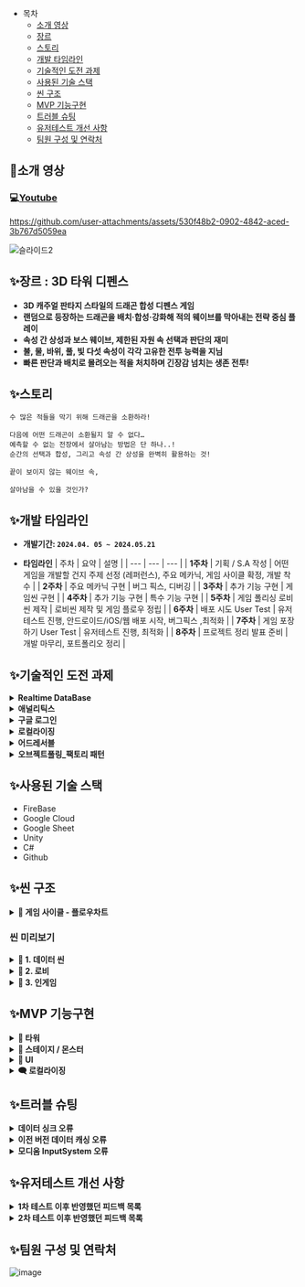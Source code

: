 - 목차
  - [소개 영상](#소개-영상)
  - [장르](#장르--3d-타워-디펜스)
  - [스토리](#스토리)
  - [개발 타임라인](#개발-타임라인)
  - [기술적인 도전 과제](#기술적인-도전-과제)
  - [사용된 기술 스택](#사용된-기술-스택)
  - [씬 구조](#씬-구조)
  - [MVP 기능구현](#mvp-기능구현)
  - [트러블 슈팅](#트러블-슈팅)
  - [유저테스트 개선 사항](#유저테스트-개선-사항)
  - [팀원 구성 및 연락처](#팀원-구성-및-연락처)

## 🎥소개 영상
### 💻[Youtube](https://www.youtube.com/watch?v=mMHKCJFJ4dA)
https://github.com/user-attachments/assets/530f48b2-0902-4842-aced-3b767d5059ea

![슬라이드2](https://github.com/user-attachments/assets/6b0f8a31-c8ec-4104-8a1c-0c608c92ab0a)

## ✨장르 : 3D 타워 디펜스

- **3D 캐주얼 판타지 스타일의 드래곤 합성 디펜스 게임**
- **랜덤으로 등장하는 드래곤을 배치·합성·강화해 적의 웨이브를 막아내는 전략 중심 플레이**
- **속성 간 상성과 보스 웨이브, 제한된 자원 속 선택과 판단의 재미**
- **불, 물, 바위, 풀, 빛 다섯 속성이 각각 고유한 전투 능력을 지님**
- **빠른 판단과 배치로 몰려오는 적을 처치하며 긴장감 넘치는 생존 전투!**

## ✨스토리
```
수 많은 적들을 막기 위해 드래곤을 소환하라!

다음에 어떤 드래곤이 소환될지 알 수 없다…
예측할 수 없는 전장에서 살아남는 방법은 단 하나..!
순간의 선택과 합성, 그리고 속성 간 상성을 완벽히 활용하는 것!

끝이 보이지 않는 웨이브 속,

살아남을 수 있을 것인가?
```

## ✨개발 타임라인

- **개발기간:  `2024.04. 05 ~ 2024.05.21`**

- **타임라인**
    | 주차 | 요약 | 설명 |
    | --- | --- | --- |
    | **1주차** | 기획 / S.A 작성 | 어떤 게임을 개발할 건지 주제 선정 (레퍼런스), 주요 메카닉, 게임 사이클 확정, 개발 착수 |
    | **2주차** | 주요 메카닉 구현 | 버그 픽스, 디버깅 |
    | **3주차** | 추가 기능 구현 | 게임씬 구현 |
    | **4주차** | 추가 기능 구현 | 특수 기능 구현 |
    | **5주차** | 게임 폴리싱 로비씬 제작 | 로비씬 제작 및 게임 플로우 정립 |
    | **6주차** | 배포 시도 User Test | 유저테스트 진행, 안드로이드/iOS/웹 배포 시작, 버그픽스 ,최적화 |
    | **7주차** | 게임 포장하기 User Test | 유저테스트 진행, 최적화 |
    | **8주차** | 프로젝트 정리 발표 준비 | 개발 마무리, 포트폴리오 정리 |

## ✨기술적인 도전 과제
<details>
  <summary><b>Realtime DataBase</b></summary>
    <ul>
    <li><strong>도입배경 :</strong>
      <ul>
        <li>원래 <strong>ScriptableObject</strong>를 통해 데이터 관리를 하고 있었으나, 기획자가 밸런싱 작업을 하기에는 부적합하다는 의견이 있어 데이터 테이블 연결을 고려하게 됨</li>
        <li><strong>확장성과 보안을 생각</strong>해 <code>파이어 베이스</code>를 메인으로 삼되, <strong>기획자와의 원활한 협업을 위해</strong> 데이터 테이블을 작성은 <code>구글 스프레드시트</code>를 이용하기로 결정</li>
      </ul>
    </li>
    <li><strong>개선사항 :</strong>
      <ul>
        <li>구글 스프레드 시트를 통해 데이터를 한 곳에서 관리할 수 있게 됨<br>→ 기획자와의 협업이 용이</li>
        <li>서버에서 게임 데이터를 받아오게 됨<br>→ 데이터 수정 / 버전 관리 용이<br>→ 빌드 이후에도 데이터 수정이 가능해짐</li>
      </ul>
    </li>
    <li><strong>이미지 :</strong></li>
      <img src="https://github.com/user-attachments/assets/253084b0-1e38-46ef-a783-ea6c04b36eab" alt="image">
  </ul>
</details>

<details>
  <summary><b>애널리틱스</b></summary>
  <ul>
    <li><strong>도입배경 :</strong>
      <ul>
        <li>따로 설문조사를 하지 않아도 유저가 어떤 상황에서 어떤 선택을 하는지 알 수 있다면 추후 개발할 때 도움이 될 것 같아 기능 추가를 결심</li>
      </ul>
    </li>
    <li><strong>개선사항 :</strong>
      <ul>
        <li>해당 기능을 통해 유저가 어떤 선택을 선호하고, 어떤 구간을 어려워 하는지 알 수 있게 됨 → 데이터 분석을 통해 유저가 선호할 수 있는 방향을 미리 알 수 있게 됨.</li>
      </ul>
    </li>
    <li><strong>이미지 :</strong></li>
      <img src="https://github.com/user-attachments/assets/57bfe642-997d-4880-bbf9-54953d0d81ab" alt="image">
  </ul>
</details>

<details>
  <summary><b>구글 로그인</b></summary>
  <ul>
    <li><strong>도입배경 :</strong>
      <ul>
        <li>BM 적용을 고려하려면 로그인 기능이 필요했음</li>
      </ul>
    </li>
    <li><strong>개선사항 :</strong>
      <ul>
        <li>유저 개개인의 데이터를 수집할 수 있게 됨</li>
        <li>별다른 회원가입 절차 없이 기존 구글 플레이 게임즈 계정을 통해 로그인 기능을 사용할 수 있게 됨</li>
        <li>추후 친구 찾기/추가 기능, 도전과제 기능을 추가하게 된다면 구글 플레이 게임즈를 이용해 구현할 수 있게 됨</li>
      </ul>
    </li>
    <li><strong>이미지 :</strong></li>
      <img src="https://github.com/user-attachments/assets/60335c94-d05d-40d9-aa38-b128f6ac6aca" alt="image">
  </ul>
</details>

<details>
  <summary><b>로컬라이징</b></summary>
  <ul>
    <li><strong>도입배경 :</strong>
      <ul>
        <li>글로벌 시장에 대비해 영어 서비스를 우선적으로 추가하였으며, 이를 통해 다국어 지원을 위한 기반을 마련.</li>
      </ul>
    </li>
    <li><strong>개선사항 :</strong>
      <ul>
        <li>테이블 중심의 설계를 통해 다국어 데이터 관리가 보다 체계화되었으며,
    향후 다른 언어를 추가하거나 수정할 때 유지보수가 편리해짐.</li>
      </ul>
    </li>
    <li><strong>이미지 :</strong></li>
      <img src="https://github.com/user-attachments/assets/73bbeb52-5b71-41c0-aa57-32fd1e9695e7" alt="image">
  </ul>
</details>

<details>
  <summary><b>어드레서블</b></summary>
  <ul>
    <li><strong>도입배경 :</strong>
      <ul>
        <li>프로젝트에 사용하는 리소스가 많아짐에 따라 앱 용량이 커졌고, 이로 인해 사용자가 다운로드 중 이탈하는 문제가 발생할 우려가 있었음.</li>
        <li>이를 방지하고자 앱에 리소스를 직접 포함하지 않고 서버에서 필요한 리소스를 받아오는 방식으로 전환하여 앱 용량을 주임</li>
      </ul>
    </li>
    <li><strong>개선사항 :</strong>
      <ul>
        <li>구글 플레이 스토어 내부 테스트 기준 앱 용량 `193 MB → 53.8MB` 로 약 `72%` 감소</li>
      </ul>
    </li>
    <li><strong>이미지 :</strong></li>
      <img src="https://github.com/user-attachments/assets/58c99b4c-54c1-4403-8053-76ac421c605b" alt="image">
  </ul>
</details>

<details>
  <summary><b>오브젝트풀링_팩토리 패턴</b></summary>
  <ul>
    <li><strong>도입배경 :</strong>
      <ul>
        <li>GC를 줄이기 위해서 풀링 시스템 도입</li>
        <li>풀링 도입 시 다양한 오브젝트 생성 시 각기 다른 컴포넌트 초기화 문제 발생 / 풀링 로직을 최소화 필요</li>
      </ul>
    </li>
    <li><strong>개선사항 :</strong>
      <ul>
        <li>풀링은 인터페이스 타입만 가지고있고, 생성은 펙토리를 통해 진행함</li>
        <li>생성과 초기화는 펙토리에서 진행하기 때문에 오브젝트 별 고유한 데이터 초기화 문제를 해결 가능</li>
        <li>풀링과 오브젝트 생성/초기화 로직을 분리 가능</li>
      </ul>
    </li>
    <li><strong>이미지 :</strong></li>
      <img src="https://github.com/user-attachments/assets/3458f9de-9edd-4dcd-9cbe-575cc07466aa" alt="image">
  </ul>
</details>

## ✨사용된 기술 스택

- FireBase
- Google Cloud
- Google Sheet
- Unity
- C#
- Github

## ✨씬 구조
<details>
  <summary><b>🔆 게임 사이클 - 플로우차트</b></summary>
  <img src="https://github.com/user-attachments/assets/b94ca53e-de1a-45de-96a0-ce84bfc3d780" alt="image">
</details>

### 씬 미리보기
<details>
  <summary><b>🔆 1. 데이터 씬</b></summary>
  <img src="https://github.com/user-attachments/assets/9024f558-3d7b-4bf4-a616-3d76e5d679b3" alt="image">
  <p>데이터 불러오기 완료 후 화면 터치를 통해 게임에 입장할 수 있습니다.</p>
</details>
<details>
  <summary><b>🔆 2. 로비</b></summary>
  <p>로비에는 가이드 , 플레이, 설정 버튼이 있습니다</p>
  <img src="https://github.com/user-attachments/assets/74e0470d-16f4-401d-88fa-9428e6c41ff1" alt="image">

  <ul>
    <li>모드 선택
      <ul>
        <li>플레이 버튼을 누르면 모드를 선택할 수 있습니다</li>
        <li>현재 플레이 가능한 모드는 싱글 플레이 - 쉬움과 어려움 난이도 입니다.</li>
      </ul>
    </li>
  </ul>
  <img src="https://github.com/user-attachments/assets/e3dd9dbb-87f1-4a9e-83b5-50329c07761b" alt="image">

  <ul>
  <li>가이드
    <ul>
      <li>가이드 버튼을 누르면 게임에 관련한 전반적인 설명을 볼 수 있습니다. </li>
    </ul>
  </li>
</ul>
  <img src="https://github.com/user-attachments/assets/2c152367-1a5e-40c6-8789-47fb59d3d8f3" alt="image">
</details>
<details>
  <summary><b>🔆 3. 인게임</b></summary>
  <p>게임은 총 40라운드로 진행됩니다.</p>
  <p>10라운드마다 보스가 등장합니다</p>
  <img src="https://github.com/user-attachments/assets/9df1ec4e-7fa9-4dcb-b08f-1f214a5aee8c" alt="image">

  <p>드래곤을 설치하고 합성하고 강화하여 몬스터를 물리치세요!</p>
  <p>게임이 끝나거나 우측 상단의 버튼을 통해 다시 로비로 돌아갈 수 있습니다.</p>
  <img src="https://github.com/user-attachments/assets/f274c27e-acb2-4078-b8c2-89f9c868ce9d" alt="image">
</details>

## ✨MVP 기능구현
<details>
  <summary><b>🐲 타워</b></summary>
  <h3><b>⭐ 재미요소</b></h3>
  <ul>
    <li>타워 랜덤생성</li>
    <img src="https://github.com/user-attachments/assets/d548abb0-4871-4947-b626-1904fb0db384" alt="image">
  </ul>
  <ul>
    <li>타워 합성</li>
    <img src="https://github.com/user-attachments/assets/7d42b668-3720-408d-b8a2-19de7e60c7ac" alt="image">
  </ul>
  <ul>
    <li>상성</li>
    <img src="https://github.com/user-attachments/assets/4e7bf342-6b9f-4a57-94d0-23c452d3a8ad" alt="image">
  </ul>
  <h3><b>🔔 기능</b></h3>
  <ul>
    <li><b>타일 클릭 시 사거리 & 정보 표시</b></li>
    <li>타일 클릭 시 상태에 따라 타워 생성 UI 또는 타워의 정보 시각화 기능 실행</li>
    <li>IPointerClickHandler 인터페이스를 통해 타일 클릭 이벤트 감지</li>
    <img src="https://github.com/user-attachments/assets/973613f7-fc58-4c8b-84f1-05af6a794f76" alt="image">
    <img src="https://github.com/user-attachments/assets/4d5d7467-baa3-494b-a1ef-d5b84562ef95" alt="image">
  </ul>
  <ul>
    <li><b>Drag & Drop , 타워 합성 & 판매</b></li>
    <li>마우스 위치에 따라 타워가 이동하도록 구현</li>
    <img src="https://github.com/user-attachments/assets/1c055067-79d7-4634-8af8-cf162da85cd6" alt="image">
    <img src="https://github.com/user-attachments/assets/d348a680-beea-4122-8c2d-36f896e1341f" alt="image">
  </ul>
  <ul>
    <li><b>티어에 따른 외형 / 이펙트 차이 </b></li>
    <img src="https://github.com/user-attachments/assets/f845fdd9-7a18-4205-a8aa-f1e8eca4a257" alt="image">
  </ul>
</details>

<details>
  <summary><b>👾 스테이지 / 몬스터</b></summary>
  <h3><b>⭐ 재미요소</b></h3>
  <ul>
    <li>
      몬스터 난이도
      <p> 1라운드 </p>
      <img src="https://github.com/user-attachments/assets/ece47b6d-2ef7-47c4-b6d0-41ae54c55e81" alt="image">
      <p> 40라운드 </p>
      <img src="https://github.com/user-attachments/assets/c79c926c-594e-472d-a0e3-4bfcea94a6ac" alt="image">
    </li>
    <li>
      <p>미션 몬스터</p>
      <img src="https://github.com/user-attachments/assets/b4881fa2-bc6e-40cf-b790-b7143eac74d0" alt="image">
    </li>
  </ul>
  <h3><b>🔔 기능</b></h3>
  <ul>
    <li>
      스테이지 플로우
      <p>게임의 전반적인 흐름을 관리</p>
      <img src="https://github.com/user-attachments/assets/12dbdbb9-3431-451d-8347-c0a67a9a97ba" alt="image">
    </li>
    <li>
      몬스터 이동
      <p>웨이 포인트 따라 이동</p>
      <p>HP 바 회전</p>
      <img src="https://github.com/user-attachments/assets/793d37b2-9f80-4dab-9e27-12646cb29ce5" alt="image">
    </li>
  </ul>
</details>

<details>
  <summary><b>📱 UI</b></summary>
  <h3><b>🔔 기능</b></h3>
  <ul>
    <li>항상 화면에 표시되는 UI / 특정 상황에서만 표시되는 팝업 UI 분리</li>
    <img src="https://github.com/user-attachments/assets/87fd42f8-3105-4bc3-85db-fd24f0227289" alt="image">
    <li>OnShow()와 OnHide() 메서드를 통해 popup 수행</li>
    <img src="https://github.com/user-attachments/assets/335b5e25-8d6f-4f5f-a5bd-0ea17d3ad069" alt="image">
    <li>이미지</li>
    <img src="https://github.com/user-attachments/assets/e7acf9cb-a6d9-4568-ab46-343c605e8851" alt="image">
  </ul>
</details>

<details>
  <summary><b>🗨️ 로컬라이징</b></summary>
  <h3><b>🔔 기능</b></h3>
  <ul>
    <li>로컬라이제이션 테이블에서 key를 기반으로 다국어 문자열을 비동기로 불러옴</li>
    <li>SetLocalizedResult("원하는 키")만 호출</li>
    <img src="https://github.com/user-attachments/assets/f6a863b6-3731-4b7e-a626-eb4f00af87bc" alt="image">
    <li>이미지</li>
    <img src="https://github.com/user-attachments/assets/e6d4a646-c544-4f52-a2b6-c1a9e0a74c47" alt="image">
  </ul>

</details>

## ✨트러블 슈팅
<details>
  <summary><b>데이터 싱크 오류</b></summary>
  <ul>
    <li>🚫 문제: 서버에서 데이터를 받아오는 속도보다 각 매니저에서 데이터에 접근하는 속도가 더 빨라 오류가 발생.</li>
    <li>🧾 시도: 데이터 싱크 매니저가 다른 매니저들보다 빠르게 실행되면 이 문제가 해결될 것이라고 생각해 Project Settings > Script Execution Order 를 통해 순서를 강제로 설정해줌.</li>
    <li>💡 결과: 그러나 데이터 싱크 매니저가 먼저 실행되었음에도 서버에서 데이터를 다 내려받기 전에 다른 매니저가 실행되어서 의미가 없었음. </li>
    <li>💡 해결: 씬을 새로 만들어서 그 씬 안에서 데이터를 내려받도록 함. 데이터를 모두 내려받으면 그 때 다른 매니저들이 있는 씬으로 이동하며 올바른 데이터에 접근할 수 있도록 조치.</li>
  </ul>
</details>
<details>
  <summary><b>이전 버전 데이터 캐싱 오류</b></summary>
  <ul>
    <li>처음 버전을 비교하는 기능을 넣었을 때, 버전 값을 1.0을 넣었다가 나중에 0.1로 변경하게됨</li>
    <li>
      🚫 문제: 데이터가 바뀐 이후로 종종 최신 데이터가 아닌 구버전의 데이터가 들어오는 경우가 생기기 시작함
      <p>관찰 결과 10번의 1~2번 꼴로 발생. 처음엔 입력 실수나 초기화 오류를 의심했으나, 일관적으로 오류가 나는 것이 아니라 ‘종종’ 오류가 발생한다는 점에서 의아함을 느끼고 해당 현상을 겪은 사람이 더 있는지 알아보기 시작함.</p>
    </li>
    <img src="https://github.com/user-attachments/assets/06d08c0e-36ee-4309-b734-093a20c13f91" alt="image">
    <li>
      🧾 원인 발견:
      <p> Firebase는 네트워크가 느리거나 끊겼을 때를 대비해 로컬에 데이터를 캐시해두고 사용함.</p>
      <p> 때문에 인터넷 연결이 느리거나 끊겼을 때 앱이 실행되면, 서버와 sync되기 전에 로컬 캐시된 데이터를 먼저 받아오게 되면서 위와 같은 오류가 일어나는 것.</p>
    </li>
    <li>💡 해결 방식: 
    <p> SetPersistenceEnabled(false)를 통해 로컬 캐시를 사용하지 않음을 명시함으로서 오류를 해결.</p>
    <p> 이 코드를 추가한 뒤 부터는 같은 오류가 한 번도 일어나지 않음.</p>
    <img src="https://github.com/user-attachments/assets/f51e6b92-f491-4c6a-9687-a712c451394a" alt="image">
  </ul>
</details>

<details>
  <summary><b>모디움 InputSystem 오류</b></summary>
  <ul>
    <li>
      Input System 충돌로 인한 트러블
      <p>Modoium.Service.Input 과 UnityEngine.Input 이 충돌 → 트러블 발생</p>
    </li>
    <li>
      ❓Modoium 에셋이 무엇인가
      <p>https://modoium.com/kr/</p>
      <p>유니티 프로젝트를 빌드 없이 모바일 환경에서 쉽게 테스트할 수 있게 해주는 도구이다.</p>
    </li>
    <li>
      🚫  문제 상황
      <p>Modoium을 프로젝트에 적용 후, 기존 InputSystem을 사용하는 기능이 작동하지 않는 문제가 발생 ( EventSystem, Input 등 )</p>
    </li>
    <li>
      🧾 원인 파악
      <p>버그가 발생하기 전 브런치와 현재 브런치의 차이점 비교</p>
      <p>디버그용 브런치 생성하고, 체리픽(cherry-pick)을 통해 문제가 발생하는 시점을 찾음</p>
      <p>테스트를 위해 Modoium을 제거했더니 기존 InputSystem의 기능이 정상 작동하는 것을 확인</p>
    </li>
    <li>
      💡 해결 방법
      <p>Modoium 공식 문서의 프로그래밍 가이드를 참고한 결과 Unity의 새로운 InputSystem을 사용할 것을 권장하고 있음.</p>
      <p>프로젝트에서 이전 Input System을 사용하고 있었기 때문에 충돌이 발생한 것으로 확인</p>
      <p>새로운 InputSystem 패키지를 프로젝트에 설치하여 문제 해결</p>
    </li>
  </ul>
  <img src="https://github.com/user-attachments/assets/6f380a8c-7f05-4016-a64d-f8e331375981" alt="image">
</details>

## ✨유저테스트 개선 사항
<details>
  <summary><b>1차 테스트 이후 반영했던 피드백 목록</b></summary>
  <hr>
  <details>
    <summary><b>미션 쿨타임 텍스트 추가</b></summary>
    <p>미션 쿨타임이 보이지않아 불편하다는 피드백 반영</p>
    <img src="https://github.com/user-attachments/assets/abb852ac-3a99-4a2b-9135-18a8fb09ac19" alt="image">
  </details>
  <details>
    <summary><b>재화 획득 알림 추가</b></summary>
    <p>아무런 알림없이 재화가 바로들어와서 뭐때문에 획득했는지 알수없다는 피드백 반영</p>
    <img src="https://github.com/user-attachments/assets/b7c8afe5-1153-4b02-a79e-5117ca17358b" alt="image">
  </details>
  <details>
    <summary><b>게임 가이드 추가</b></summary>
    <p>가이드 또는 튜토리얼이 필요하다는 피드백 반영</p>
    <img src="https://github.com/user-attachments/assets/46e10c9f-6485-467e-af7a-5ae87ab5f0b1" alt="image">
  </details>
</details>

<details>
  <summary><b>2차 테스트 이후 반영했던 피드백 목록</b></summary>
  <hr>
  <details>
    <summary>타워 정보 UI 변경</summary>
    <ul>
      <li>변경사항</li>
      <dl>타워정보에 방어무시, 고유능력 정보 포함</dl>
      <dl>타워 정보 UI 색 구분으로 가독성 올리기</dl>
      <dl>타워 강화로 상승하는 공격력 수치 포함</dl>
      <img src="https://github.com/user-attachments/assets/9151694a-9536-40a7-8dd3-d9d43b1618e4" alt="image">
    </ul>
  </details>
  <details>
    <summary>UI 개선</summary>
    <ul>
      <li>변경사항</li>
      <dl>UI에 텍스트 추가 (강화 버튼 위에 “강화” 추가)</dl>
      <dl>판매 UI에 판매 금액 표시 추가</dl>
      <img src="https://github.com/user-attachments/assets/953c22de-4d24-4ea6-a1b3-9ffa4bef7673" alt="image">
      <img src="https://github.com/user-attachments/assets/61c7ae34-931b-4bcf-a00c-da09bc9bcc53" alt="image">
    </ul>
  </details>
  <details>
    <summary>UI 개선 ( 강화 )</summary>
    <ul>
      <li>변경사항</li>
      <dl>강화속 소모 텍스트 UI 변경</dl>
      <dl>강화석 구매 교환 비율 및 확률 표기</dl>
      <dl>강화수치 UI 변경</dl>
      <img src="https://github.com/user-attachments/assets/7d25e358-0d18-4b2c-a4c0-fead5ac5a310" alt="image">
    </ul>
  </details>
  <details>
    <summary>UI 개선 ( 설정 )</summary>
    <ul>
      <li>변경사항</li>
      <dl>인게임 사운드 조절 기능 추가</dl>
      <dl>게임씬 내에 가이드 추가</dl>
      <img src="https://github.com/user-attachments/assets/fab468e5-78f6-4319-8577-b009f61b0888" alt="image">
      <img src="https://github.com/user-attachments/assets/7e8d18a5-4922-4ace-ba29-924eabef2cf9" alt="image">
    </ul>
  </details>
</details>

## ✨팀원 구성 및 연락처
![image](https://github.com/user-attachments/assets/56ef3489-4ec2-4a3b-a221-33db348d92c9)
